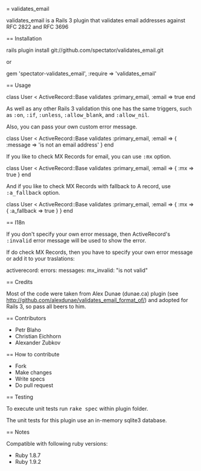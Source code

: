 = validates_email

validates_email is a Rails 3 plugin that validates email addresses against RFC 2822 and RFC 3696

== Installation

  rails plugin install git://github.com/spectator/validates_email.git

or

  gem 'spectator-validates_email', :require => 'validates_email'

== Usage

  class User < ActiveRecord::Base
    validates :primary_email, :email => true
  end

As well as any other Rails 3 validation this one has the same triggers, such as <tt>:on</tt>, <tt>:if</tt>, <tt>:unless</tt>, <tt>:allow_blank</tt>, and <tt>:allow_nil</tt>.

Also, you can pass your own custom error message.

  class User < ActiveRecord::Base
    validates :primary_email, :email => { :message => 'is not an email address' }
  end

If you like to check MX Records for email, you can use <tt>:mx</tt> option.

  class User < ActiveRecord::Base
    validates :primary_email, :email => { :mx => true }
  end

And if you like to check MX Records with fallback to A record, use <tt>:a_fallback</tt> option.

  class User < ActiveRecord::Base
    validates :primary_email, :email => { :mx => { :a_fallback => true } }
  end

== I18n

If you don't specify your own error message, then ActiveRecord's <tt>:invalid</tt> error message will be used to show the error.

If do check MX Records, then you have to specify your own error message or add it to your traslations:

  activerecord:
    errors:
      messages:
        mx_invalid: "is not valid"

== Credits

Most of the code were taken from Alex Dunae (dunae.ca) plugin (see http://github.com/alexdunae/validates_email_format_of/) and adopted for Rails 3, so pass all beers to him.

== Contributors

* Petr Blaho
* Christian Eichhorn
* Alexander Zubkov

== How to contribute

* Fork
* Make changes
* Write specs
* Do pull request

== Testing

To execute unit tests run <tt>rake spec</tt> within plugin folder.

The unit tests for this plugin use an in-memory sqlite3 database.

== Notes

Compatible with following ruby versions:
* Ruby 1.8.7
* Ruby 1.9.2
